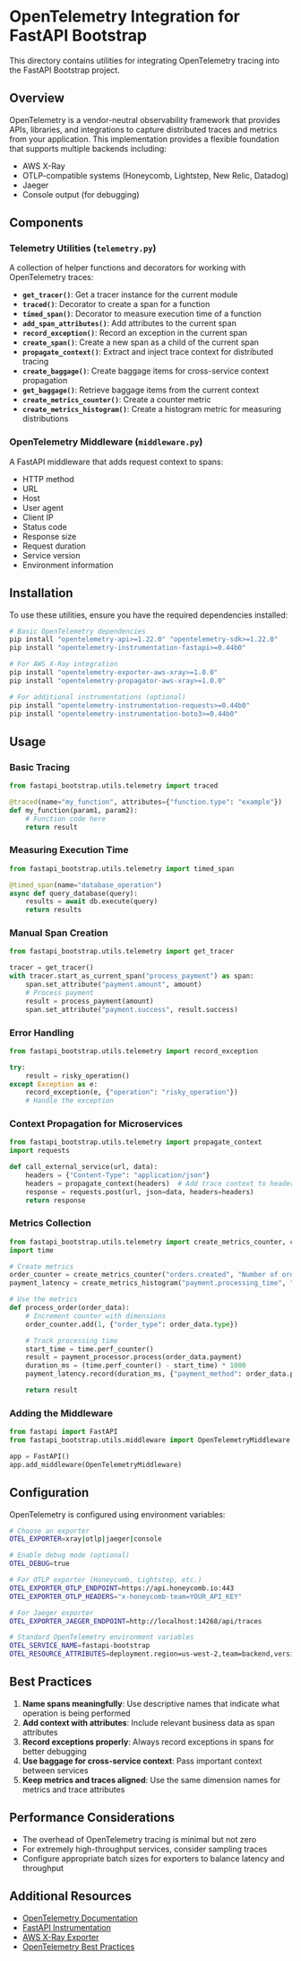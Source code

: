 # OpenTelemetry Integration for FastAPI Bootstrap

This directory contains utilities for integrating OpenTelemetry tracing into the FastAPI Bootstrap project.

## Overview

OpenTelemetry is a vendor-neutral observability framework that provides APIs, libraries, and integrations to capture distributed traces and metrics from your application. This implementation provides a flexible foundation that supports multiple backends including:

- AWS X-Ray
- OTLP-compatible systems (Honeycomb, Lightstep, New Relic, Datadog)
- Jaeger
- Console output (for debugging)

## Components

### Telemetry Utilities (`telemetry.py`)

A collection of helper functions and decorators for working with OpenTelemetry traces:

- **`get_tracer()`**: Get a tracer instance for the current module
- **`traced()`**: Decorator to create a span for a function
- **`timed_span()`**: Decorator to measure execution time of a function
- **`add_span_attributes()`**: Add attributes to the current span
- **`record_exception()`**: Record an exception in the current span
- **`create_span()`**: Create a new span as a child of the current span
- **`propagate_context()`**: Extract and inject trace context for distributed tracing
- **`create_baggage()`**: Create baggage items for cross-service context propagation
- **`get_baggage()`**: Retrieve baggage items from the current context
- **`create_metrics_counter()`**: Create a counter metric
- **`create_metrics_histogram()`**: Create a histogram metric for measuring distributions

### OpenTelemetry Middleware (`middleware.py`)

A FastAPI middleware that adds request context to spans:

- HTTP method
- URL
- Host
- User agent
- Client IP
- Status code
- Response size
- Request duration
- Service version
- Environment information

## Installation

To use these utilities, ensure you have the required dependencies installed:

```bash
# Basic OpenTelemetry dependencies
pip install "opentelemetry-api>=1.22.0" "opentelemetry-sdk>=1.22.0"
pip install "opentelemetry-instrumentation-fastapi>=0.44b0"

# For AWS X-Ray integration
pip install "opentelemetry-exporter-aws-xray>=1.0.0"
pip install "opentelemetry-propagator-aws-xray>=1.0.0"

# For additional instrumentations (optional)
pip install "opentelemetry-instrumentation-requests>=0.44b0"
pip install "opentelemetry-instrumentation-boto3>=0.44b0"
```

## Usage

### Basic Tracing

```python
from fastapi_bootstrap.utils.telemetry import traced

@traced(name="my_function", attributes={"function.type": "example"})
def my_function(param1, param2):
    # Function code here
    return result
```

### Measuring Execution Time

```python
from fastapi_bootstrap.utils.telemetry import timed_span

@timed_span(name="database_operation")
async def query_database(query):
    results = await db.execute(query)
    return results
```

### Manual Span Creation

```python
from fastapi_bootstrap.utils.telemetry import get_tracer

tracer = get_tracer()
with tracer.start_as_current_span("process_payment") as span:
    span.set_attribute("payment.amount", amount)
    # Process payment
    result = process_payment(amount)
    span.set_attribute("payment.success", result.success)
```

### Error Handling

```python
from fastapi_bootstrap.utils.telemetry import record_exception

try:
    result = risky_operation()
except Exception as e:
    record_exception(e, {"operation": "risky_operation"})
    # Handle the exception
```

### Context Propagation for Microservices

```python
from fastapi_bootstrap.utils.telemetry import propagate_context
import requests

def call_external_service(url, data):
    headers = {"Content-Type": "application/json"}
    headers = propagate_context(headers)  # Add trace context to headers
    response = requests.post(url, json=data, headers=headers)
    return response
```

### Metrics Collection

```python
from fastapi_bootstrap.utils.telemetry import create_metrics_counter, create_metrics_histogram
import time

# Create metrics
order_counter = create_metrics_counter("orders.created", "Number of orders created")
payment_latency = create_metrics_histogram("payment.processing_time", "Payment processing time in ms")

# Use the metrics
def process_order(order_data):
    # Increment counter with dimensions
    order_counter.add(1, {"order_type": order_data.type})

    # Track processing time
    start_time = time.perf_counter()
    result = payment_processor.process(order_data.payment)
    duration_ms = (time.perf_counter() - start_time) * 1000
    payment_latency.record(duration_ms, {"payment_method": order_data.payment.method})

    return result
```

### Adding the Middleware

```python
from fastapi import FastAPI
from fastapi_bootstrap.utils.middleware import OpenTelemetryMiddleware

app = FastAPI()
app.add_middleware(OpenTelemetryMiddleware)
```

## Configuration

OpenTelemetry is configured using environment variables:

```bash
# Choose an exporter
OTEL_EXPORTER=xray|otlp|jaeger|console

# Enable debug mode (optional)
OTEL_DEBUG=true

# For OTLP exporter (Honeycomb, Lightstep, etc.)
OTEL_EXPORTER_OTLP_ENDPOINT=https://api.honeycomb.io:443
OTEL_EXPORTER_OTLP_HEADERS="x-honeycomb-team=YOUR_API_KEY"

# For Jaeger exporter
OTEL_EXPORTER_JAEGER_ENDPOINT=http://localhost:14268/api/traces

# Standard OpenTelemetry environment variables
OTEL_SERVICE_NAME=fastapi-bootstrap
OTEL_RESOURCE_ATTRIBUTES=deployment.region=us-west-2,team=backend,version=1.0.0
```

## Best Practices

1. **Name spans meaningfully**: Use descriptive names that indicate what operation is being performed
2. **Add context with attributes**: Include relevant business data as span attributes
3. **Record exceptions properly**: Always record exceptions in spans for better debugging
4. **Use baggage for cross-service context**: Pass important context between services
5. **Keep metrics and traces aligned**: Use the same dimension names for metrics and trace attributes

## Performance Considerations

- The overhead of OpenTelemetry tracing is minimal but not zero
- For extremely high-throughput services, consider sampling traces
- Configure appropriate batch sizes for exporters to balance latency and throughput

## Additional Resources

- [OpenTelemetry Documentation](https://opentelemetry.io/docs/)
- [FastAPI Instrumentation](https://opentelemetry-python-contrib.readthedocs.io/en/latest/instrumentation/fastapi/fastapi.html)
- [AWS X-Ray Exporter](https://aws-otel.github.io/docs/getting-started/python-sdk/trace-manual-instrumentation)
- [OpenTelemetry Best Practices](https://opentelemetry.io/docs/instrumentation/python/cookbook/)
